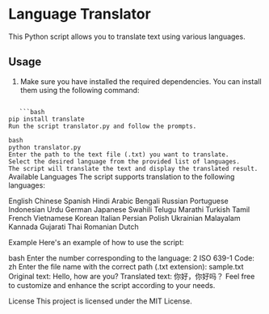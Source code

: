 # Language Translator

This Python script allows you to translate text using various languages.

## Usage

1. Make sure you have installed the required dependencies. You can install them using the following command:
<code>
   ```bash
pip install translate
Run the script translator.py and follow the prompts.
</code>
<code>
bash
python translator.py
Enter the path to the text file (.txt) you want to translate.
Select the desired language from the provided list of languages.
The script will translate the text and display the translated result.
</code>
Available Languages
The script supports translation to the following languages:

English
Chinese
Spanish
Hindi
Arabic
Bengali
Russian
Portuguese
Indonesian
Urdu
German
Japanese
Swahili
Telugu
Marathi
Turkish
Tamil
French
Vietnamese
Korean
Italian
Persian
Polish
Ukrainian
Malayalam
Kannada
Gujarati
Thai
Romanian
Dutch

Example
Here's an example of how to use the script:

bash
Enter the number corresponding to the language: 2
ISO 639-1 Code: zh
Enter the file name with the correct path (.txt extension): sample.txt
Original text:
Hello, how are you?
Translated text:
你好，你好吗？
Feel free to customize and enhance the script according to your needs.

License
This project is licensed under the MIT License.
